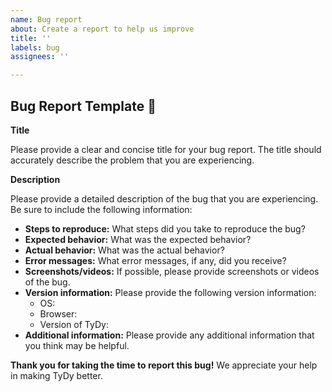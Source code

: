 ```yaml
---
name: Bug report
about: Create a report to help us improve
title: ''
labels: bug
assignees: ''

---
```


## Bug Report Template 🐞

**Title**

Please provide a clear and concise title for your bug report. The title should accurately describe the problem that you are experiencing.

**Description**

Please provide a detailed description of the bug that you are experiencing. Be sure to include the following information:

* **Steps to reproduce:** What steps did you take to reproduce the bug?
* **Expected behavior:** What was the expected behavior?
* **Actual behavior:** What was the actual behavior?
* **Error messages:** What error messages, if any, did you receive?
* **Screenshots/videos:** If possible, please provide screenshots or videos of the bug.
* **Version information:** Please provide the following version information:
    * OS:
    * Browser:
    * Version of TyDy:
* **Additional information:** Please provide any additional information that you think may be helpful.

**Thank you for taking the time to report this bug!** We appreciate your help in making TyDy better.
